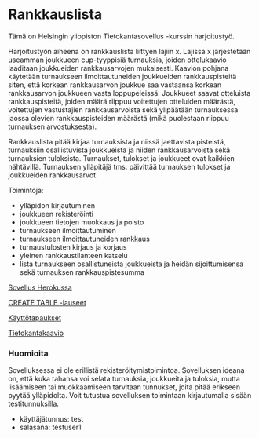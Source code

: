 # Rankkauslista

Tämä on Helsingin yliopiston Tietokantasovellus -kurssin harjoitustyö.

Harjoitustyön aiheena on rankkauslista liittyen lajiin x. Lajissa x järjestetään useamman joukkueen cup-tyyppisiä turnauksia, joiden ottelukaavio laaditaan joukkueiden rankkausarvojen mukaisesti. Kaavion pohjana käytetään turnaukseen ilmoittautuneiden joukkueiden rankkauspisteitä siten, että korkean rankkausarvon joukkue saa vastaansa korkean rankkausarvon joukkueen vasta loppupeleissä. Joukkueet saavat otteluista rankkauspisteitä, joiden määrä riippuu voitettujen otteluiden määrästä, voitettujen vastustajien rankkausarvoista sekä ylipäätään turnauksessa jaossa olevien rankkauspisteiden määrästä (mikä puolestaan riippuu turnauksen arvostuksesta).

Rankkauslista pitää kirjaa turnauksista ja niissä jaettavista pisteistä, turnauksiin osallistuvista joukkueista ja niiden rankkausarvoista sekä turnauksien tuloksista. Turnaukset, tulokset ja joukkueet ovat kaikkien nähtävillä. Turnauksen ylläpitäjä tms. päivittää turnauksen tulokset ja joukkueiden rankkausarvot.

Toimintoja:

* ylläpidon kirjautuminen  
* joukkueen rekisteröinti  
* joukkueen tietojen muokkaus ja poisto  
* turnaukseen ilmoittautuminen  
* turnaukseen ilmoittautuneiden rankkaus  
* turnaustulosten kirjaus ja korjaus  
* yleinen rankkaustilanteen katselu  
* lista turnaukseen osallistuneista joukkueista ja heidän sijoittumisensa sekä turnauksen rankkauspistesumma

[Sovellus Herokussa](https://rankkauslista.herokuapp.com/)

[CREATE TABLE -lauseet](../master/documentation/tietokantakaaviot.md)

[Käyttötapaukset](../master/documentation/kayttotapaukset.md)

[Tietokantakaavio](.../master/documentation/tietokantakaavio.png)

### Huomioita

Sovelluksessa ei ole erillistä rekisteröitymistoimintoa. Sovelluksen ideana on, että kuka tahansa voi selata turnauksia, joukkueita ja tuloksia, mutta lisäämiseen tai muokkaamiseen tarvitaan tunnukset, joita pitää erikseen pyytää ylläpidolta. Voit tutustua sovelluksen toimintaan kirjautumalla sisään testitunnuksilla.

* käyttäjätunnus: test
* salasana: testuser1
